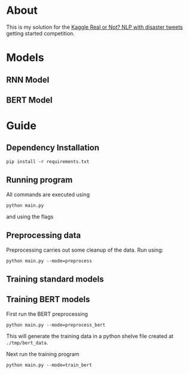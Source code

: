 # About
This is my solution for the [Kaggle Real or Not? NLP with disaster tweets](https://www.kaggle.com/c/nlp-getting-started) getting started competition.

# Models
## RNN Model
## BERT Model

# Guide
## Dependency Installation
```pip install -r requirements.txt```

## Running program
All commands are executed using 

```python main.py```

 and using the flags

## Preprocessing data
Preprocessing carries out some cleanup of the data. Run using:

```python main.py --mode=preprocess```

## Training standard models

## Training BERT models
First run the BERT preprocessing

```python main.py --mode=preprocess_bert```

This will generate the training data in a python shelve file created at ```./tmp/bert_data```.

Next run the training program

```python main.py --mode=train_bert```



